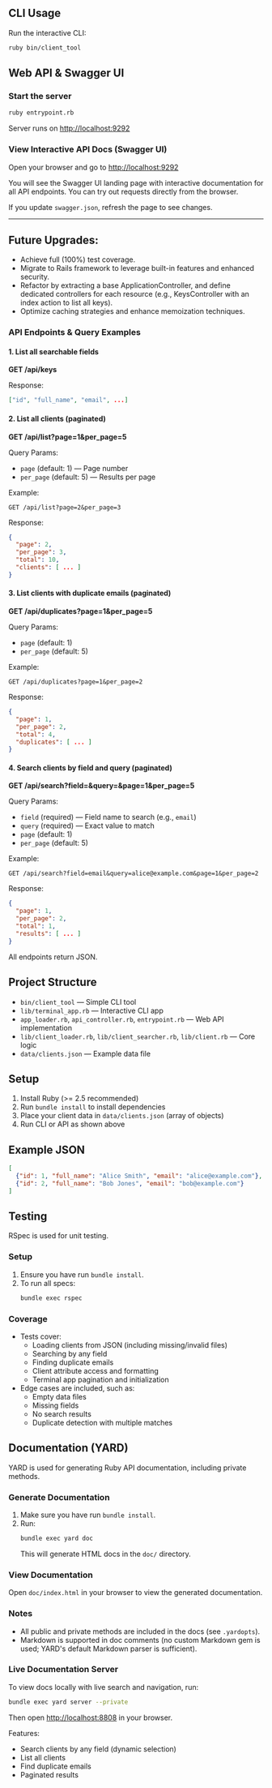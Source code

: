## CLI Usage

Run the interactive CLI:

```sh
ruby bin/client_tool
```

## Web API & Swagger UI

### Start the server

```sh
ruby entrypoint.rb 
```

Server runs on [http://localhost:9292](http://localhost:9292)

### View Interactive API Docs (Swagger UI)

Open your browser and go to [http://localhost:9292](http://localhost:9292)

You will see the Swagger UI landing page with interactive documentation for all API endpoints. You can try out requests directly from the browser.

If you update `swagger.json`, refresh the page to see changes.

---

## Future Upgrades: 
- Achieve full (100%) test coverage.
- Migrate to Rails framework to leverage built-in features and enhanced security.
- Refactor by extracting a base ApplicationController, and define dedicated controllers for each resource (e.g., KeysController with an index action to list all keys).
- Optimize caching strategies and enhance memoization techniques.

### API Endpoints & Query Examples

#### 1. List all searchable fields
**GET /api/keys**

Response:
```json
["id", "full_name", "email", ...]
```

#### 2. List all clients (paginated)
**GET /api/list?page=1&per_page=5**

Query Params:
- `page` (default: 1) — Page number
- `per_page` (default: 5) — Results per page

Example:
```
GET /api/list?page=2&per_page=3
```
Response:
```json
{
  "page": 2,
  "per_page": 3,
  "total": 10,
  "clients": [ ... ]
}
```

#### 3. List clients with duplicate emails (paginated)
**GET /api/duplicates?page=1&per_page=5**

Query Params:
- `page` (default: 1)
- `per_page` (default: 5)

Example:
```
GET /api/duplicates?page=1&per_page=2
```
Response:
```json
{
  "page": 1,
  "per_page": 2,
  "total": 4,
  "duplicates": [ ... ]
}
```

#### 4. Search clients by field and query (paginated)
**GET /api/search?field=<field>&query=<query>&page=1&per_page=5**

Query Params:
- `field` (required) — Field name to search (e.g., `email`)
- `query` (required) — Exact value to match
- `page` (default: 1)
- `per_page` (default: 5)

Example:
```
GET /api/search?field=email&query=alice@example.com&page=1&per_page=2
```
Response:
```json
{
  "page": 1,
  "per_page": 2,
  "total": 1,
  "results": [ ... ]
}
```

All endpoints return JSON.

## Project Structure

- `bin/client_tool` — Simple CLI tool
- `lib/terminal_app.rb` — Interactive CLI app
- `app_loader.rb`, `api_controller.rb`, `entrypoint.rb` — Web API implementation
- `lib/client_loader.rb`, `lib/client_searcher.rb`, `lib/client.rb` — Core logic
- `data/clients.json` — Example data file

## Setup

1. Install Ruby (>= 2.5 recommended)
2. Run `bundle install` to install dependencies
3. Place your client data in `data/clients.json` (array of objects)
4. Run CLI or API as shown above

## Example JSON

```json
[
  {"id": 1, "full_name": "Alice Smith", "email": "alice@example.com"},
  {"id": 2, "full_name": "Bob Jones", "email": "bob@example.com"}
]
```


## Testing

RSpec is used for unit testing.

### Setup
1. Ensure you have run `bundle install`.
2. To run all specs:
   ```sh
   bundle exec rspec
   ```

### Coverage
- Tests cover:
  - Loading clients from JSON (including missing/invalid files)
  - Searching by any field
  - Finding duplicate emails
  - Client attribute access and formatting
  - Terminal app pagination and initialization
- Edge cases are included, such as:
  - Empty data files
  - Missing fields
  - No search results
  - Duplicate detection with multiple matches


## Documentation (YARD)

YARD is used for generating Ruby API documentation, including private methods.

### Generate Documentation

1. Make sure you have run `bundle install`.
2. Run:
   ```sh
   bundle exec yard doc
   ```
   This will generate HTML docs in the `doc/` directory.

### View Documentation

Open `doc/index.html` in your browser to view the generated documentation.


### Notes
- All public and private methods are included in the docs (see `.yardopts`).
- Markdown is supported in doc comments (no custom Markdown gem is used; YARD's default Markdown parser is sufficient).

### Live Documentation Server

To view docs locally with live search and navigation, run:
```sh
bundle exec yard server --private
```
Then open [http://localhost:8808](http://localhost:8808) in your browser.

Features:
- Search clients by any field (dynamic selection)
- List all clients
- Find duplicate emails
- Paginated results


